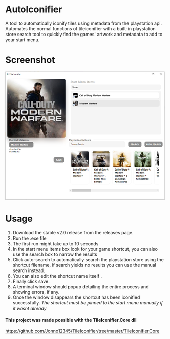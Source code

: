 # AutoIconifier
A tool to automatically iconify tiles using metadata from the playstation api. Automates the normal functions of tileiconifier with a built-in playstation store search tool to quickly find the games' artwork and metadata to add to your start menu.

# Screenshot
![Screenshot](https://github.com/Absence209/AutoIconifier/blob/master/Screenshot%202020-08-09%20115955.png?raw=true)
# Usage
1. Download the stable v2.0 release from the releases page.
1. Run the .exe file
1. The first run might take up to 10 seconds
1. In the start menu items box look for your game shortcut, you can also use the search box to narrow the results
1. Click auto-search to automatically search the playstation store using the shortcut filename, if search yields no results you can use the manual search instead.
1. You can also edit the shortcut name itself .
1. Finally click save.
1. A terminal window should popup detailing the entire process and showing errors, if any.
1. Once the window disappears the shortcut has been iconified successfully.
*The shortcut must be pinned to the start menu manually if it wasnt already*

#### This project was made possible with the TileIconifier.Core dll
https://github.com/Jonno12345/TileIconifier/tree/master/TileIconifier.Core
